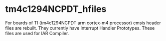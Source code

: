 # tm4c1294NCPDT_hfiles
For boards of TI (tm4c1294NCPDT arm cortex-m4 processor) cmsis header files are rebuilt. They currently have  Interrupt Handler Prototypes. 
These files are used for IAR Compiler.
